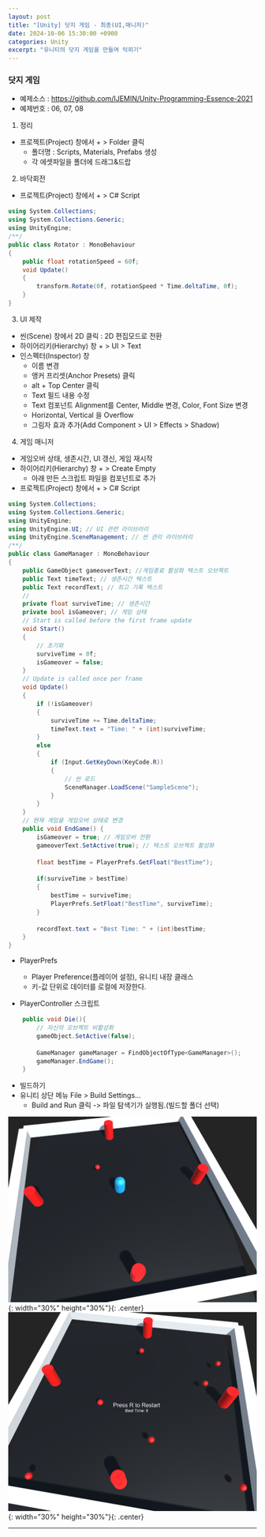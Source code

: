 ```yaml
---
layout: post
title: "[Unity] 닷지 게임 - 최종(UI,매니저)"
date: 2024-10-06 15:30:00 +0900 
categories: Unity
excerpt: "유니티의 닷지 게임을 만들며 익히기"
---
```


### 닷지 게임

- 예제소스 : <https://github.com/IJEMIN/Unity-Programming-Essence-2021>
- 예제번호 : 06, 07, 08

1. 정리
- 프로젝트(Project) 창에서 + > Folder 클릭
  - 폴더명 : Scripts, Materials, Prefabs 생성
  - 각 에셋파일을 폴더에 드래그&드랍

2. 바닥회전
- 프로젝트(Project) 창에서 + > C# Script
```c#
using System.Collections;
using System.Collections.Generic;
using UnityEngine;
/**/
public class Rotator : MonoBehaviour
{
    public float rotationSpeed = 60f;
    void Update() 
    {
        transform.Rotate(0f, rotationSpeed * Time.deltaTime, 0f);
    }
}
```

3. UI 제작
- 씬(Scene) 창에서 2D 클릭 : 2D 편집모드로 전환
- 하이어리키(Hierarchy) 창 + > UI > Text
- 인스펙터(Inspector) 창
  - 이름 변경
  - 앵커 프리셋(Anchor Presets) 클릭
  - alt + Top Center 클릭
  - Text 필드 내용 수정
  - Text 컴포넌트 Alignment를 Center, Middle 변경, Color, Font Size 변경
  - Horizontal, Vertical 을 Overflow
  - 그림자 효과 추가(Add Component > UI > Effects > Shadow)

4. 게임 매니저
- 게임오버 상태, 생존시간, UI 갱신, 게임 재시작
- 하이어리키(Hierarchy) 창 + > Create Empty
  - 아래 만든 스크립트 파일을 컴포넌트로 추가
- 프로젝트(Project) 창에서 + > C# Script
```c#
using System.Collections;
using System.Collections.Generic;
using UnityEngine;
using UnityEngine.UI; // UI 관련 라이브러리
using UnityEngine.SceneManagement; // 씬 관리 라이브러리
/**/
public class GameManager : MonoBehaviour
{
    public GameObject gameoverText; //게임종료 활성화 텍스트 오브젝트
    public Text timeText; // 생존시간 텍스트
    public Text recordText; // 최고 기록 텍스트
    //
    private float surviveTime; // 생존시간
    private bool isGameover; // 게임 상태
    // Start is called before the first frame update
    void Start()
    {
        // 초기화
        surviveTime = 0f;
        isGameover = false;
    }
    // Update is called once per frame
    void Update()
    {
        if (!isGameover)
        {
            surviveTime += Time.deltaTime;
            timeText.text = "Time: " + (int)surviveTime;
        }
        else
        {
            if (Input.GetKeyDown(KeyCode.R))
            {
                // 씬 로드
                SceneManager.LoadScene("SampleScene");
            }
        }
    }
    // 현재 게임을 게임오버 상태로 변경
    public void EndGame() {
        isGameover = true; // 게임오버 전환
        gameoverText.SetActive(true); // 텍스트 오브젝트 활성화

        float bestTime = PlayerPrefs.GetFloat("BestTime");

        if(surviveTime > bestTime)
        {
            bestTime = surviveTime;
            PlayerPrefs.SetFloat("BestTime", surviveTime);
        }

        recordText.text = "Best Time: " + (int)bestTime;
    }
}
```

- PlayerPrefs
  - Player Preference(플레이어 설정), 유니티 내장 클래스
  - 키-값 단위로 데이터를 로컬에 저장한다.

- PlayerController 스크립트
```c#
    public void Die(){
        // 자신의 오브젝트 비활성화
        gameObject.SetActive(false);

        GameManager gameManager = FindObjectOfType<GameManager>();
        gameManager.EndGame();
    }
```

- 빌드하기
- 유니티 상단 메뉴 File > Build Settings...
  - Build and Run 클릭 -> 파일 탐색기가 실행됨.(빌드할 폴더 선택)

![image_dodge](/assets/img/image_dodge.png){: width="30%" height="30%"}{: .center}
![image_dodge2](/assets/img/image_dodge2.png){: width="30%" height="30%"}{: .center}

---